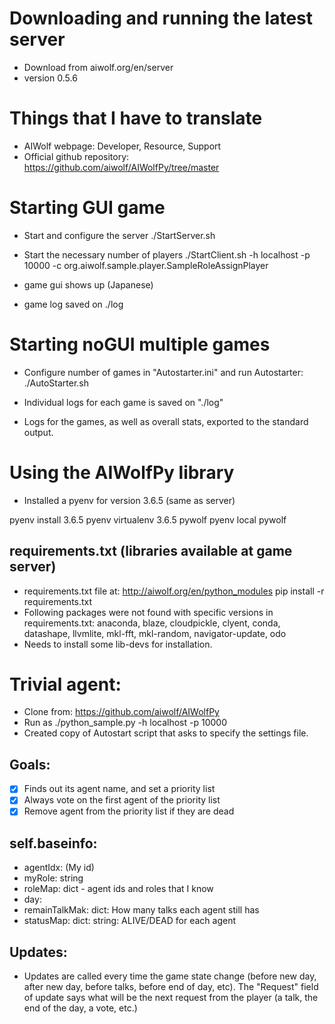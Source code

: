 # Downloading and running the latest server
- Download from aiwolf.org/en/server
- version 0.5.6

# Things that I have to translate
- AIWolf webpage: Developer, Resource, Support
- Official github repository:
  https://github.com/aiwolf/AIWolfPy/tree/master


# Starting GUI game
- Start and configure the server
./StartServer.sh
- Start the necessary number of players
./StartClient.sh -h localhost -p 10000 -c org.aiwolf.sample.player.SampleRoleAssignPlayer

- game gui shows up (Japanese)
- game log saved on ./log

# Starting noGUI multiple games
- Configure number of games in "Autostarter.ini" and run Autostarter:
./AutoStarter.sh

- Individual logs for each game is saved on "./log"
- Logs for the games, as well as overall stats, exported to the standard output.

# Using the AIWolfPy library
- Installed a pyenv for version 3.6.5 (same as server)

pyenv install 3.6.5
pyenv virtualenv 3.6.5 pywolf
pyenv local pywolf

## requirements.txt (libraries available at game server)
- requirements.txt file at: http://aiwolf.org/en/python_modules
pip install -r requirements.txt
- Following packages were not found with specific versions in requirements.txt: anaconda, blaze, cloudpickle, clyent, conda, datashape, llvmlite, mkl-fft, mkl-random, navigator-update, odo
- Needs to install some lib-devs for installation.

# Trivial agent:
- Clone from: https://github.com/aiwolf/AIWolfPy
- Run as ./python_sample.py -h localhost -p 10000
- Created copy of Autostart script that asks to specify the settings file.

## Goals:
- [X] Finds out its agent name, and set a priority list
- [X] Always vote on the first agent of the priority list
- [X] Remove agent from the priority list if they are dead

## self.baseinfo:
- agentIdx: (My id)
- myRole: string
- roleMap: dict - agent ids and roles that I know
- day:
- remainTalkMak: dict: How many talks each agent still has
- statusMap: dict: string: ALIVE/DEAD for each agent

## Updates:
- Updates are called every time the game state change (before new day, after new day, before talks, before end of day, etc). The "Request" field of update says what will be the next request from the player (a talk, the end of the day, a vote, etc.)
